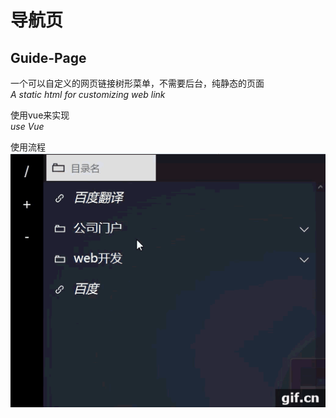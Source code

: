 # 导航页
## Guide-Page

一个可以自定义的网页链接树形菜单，不需要后台，纯静态的页面<br/>
*A static html for customizing web link*

使用vue来实现<br/>
*use Vue*

使用流程<br/>
<img src="https://github.com/shouDH/guide-page/blob/master/image/introduce.gif" alt="show" />
